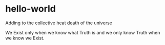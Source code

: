 # hello-world
Adding to the collective heat death of the universe

We Exist only when we know what Truth is and we only know Truth when we know we Exist.
